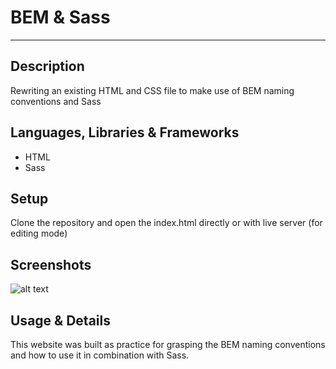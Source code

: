 # BEM & Sass
---

## Description 
Rewriting an existing HTML and CSS file to make use of BEM naming conventions and Sass


## Languages, Libraries & Frameworks
* HTML 
* Sass


## Setup 
Clone the repository and open the index.html directly or with live server (for editing mode)


## Screenshots
![alt text](https://github.com/NTielman/BEM_sass_rewriting/blob/master/css-sass-opdracht--template-master/sass_preview.png "Sass Preview image")


## Usage & Details 
This website was built as practice for grasping the BEM naming conventions and how to use it in combination with Sass.
